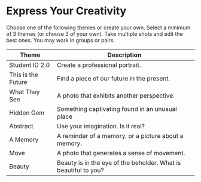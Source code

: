 # Express Your Creativity

Choose one of the following themes or create your own. Select a minimum of 3 themes (or choose 3 of your own). Take multiple shots and edit the best ones. You may work in groups or pairs. 

Theme | Description
----- | -----------
Student ID 2.0 | Create a professional portrait.
This is the Future | Find a piece of our future in the present.
What They See | A photo that exhibits another perspective.
Hidden Gem | Something captivating found in an unusual place
Abstract | Use your imagination. Is it real?
A Memory | A reminder of a memory, or a picture about a memory.
Move | A photo that generates a sense of movement.
Beauty | Beauty is in the eye of the beholder. What is beautiful to you?

